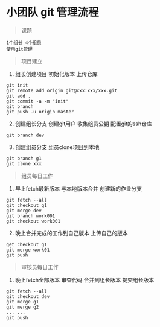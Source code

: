 # 小团队 git 管理流程

> 课题
```
1个组长 4个组员
使用git管理
```

> 项目建立
1. 组长创建项目 初始化版本 上传仓库
``` 已有文件夹创建
git init
git remote add origin git@xxx:xxx/xxx.git
git add .
git commit -a -m "init"
git branch 
git push -u origin master
```

2. 创建组长分支 创建git用户 收集组员公钥 配置git的ssh仓库
```
git branch dev
```

3. 创建组员分支 组员clone项目到本地
```
git branch g1
git clone xxx
```

> 组员每日工作

1. 早上fetch最新版本 与本地版本合并 创建新的作业分支
```
git fetch --all
git checkout g1
git merge dev
git branch work001
git checkout work001
```

2. 晚上合并完成的工作到自己版本 上传自己的版本
```
get checkout g1
git merge work01
git push
```

> 审核员每日工作

1. 晚上fetch全部版本 审查代码 合并到组长版本 提交组长版本
```
git fetch --all
git checkout dev
git merge g1
git merge g2
... ...
git push
```